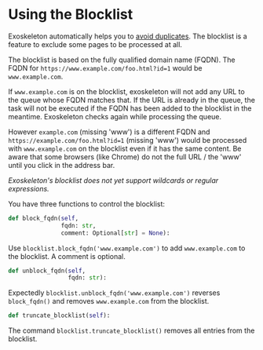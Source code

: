 # Using the Blocklist

Exoskeleton automatically helps you to [avoid duplicates](avoiding-duplicates.md "How to avoid duplicates in exoskeleton"). The blocklist is a feature to exclude some pages to be processed at all.

The blocklist is based on the fully qualified domain name (FQDN). The FQDN for `https://www.example.com/foo.html?id=1` would be `www.example.com`.

If `www.example.com` is on the blocklist, exoskeleton will not add any URL to the queue whose FQDN matches that. If the URL is already in the queue, the task will not be executed if the FQDN has been added to the blocklist in the meantime. Exoskeleton checks again while processing the queue.

However `example.com` (missing 'www') is a different FQDN and `https://example.com/foo.html?id=1` (missing 'www') would be processed with `www.example.com` on the blocklist even if it has the same content. Be aware that some browsers (like Chrome) do not the full URL / the 'www' until you click in the address bar.

*Exoskeleton's blocklist does not yet support wildcards or regular expressions.*

You have three functions to control the blocklist:
```python
def block_fqdn(self,
               fqdn: str,
               comment: Optional[str] = None):
```
Use `blocklist.block_fqdn('www.example.com')` to add `www.example.com` to the blocklist. A comment is optional.

```python
def unblock_fqdn(self,
                 fqdn: str):
```

Expectedly `blocklist.unblock_fqdn('www.example.com')` reverses `block_fqdn()` and removes `www.example.com` from the blocklist.

```python
def truncate_blocklist(self):
```
The command `blocklist.truncate_blocklist()` removes all entries from the blocklist.


